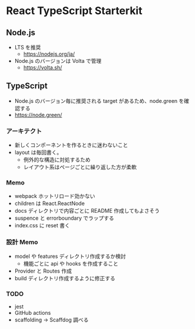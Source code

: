 # React TypeScript Starterkit

## Node.js

- LTS を推奨
  - https://nodejs.org/ja/
- Node.js のバージョンは Volta で管理
  - https://volta.sh/

## TypeScript

- Node.js のバージョン毎に推奨される target があるため、node.green を確認する
- https://node.green/

### アーキテクト

- 新しくコンポーネントを作るときに迷わないこと
- layout は毎回書く。
  - 例外的な構造に対処するため
  - レイアウト系はページごとに繰り返した方が柔軟

### Memo

- webpack ホットリロード効かない
- children は React.ReactNode
- docs ディレクトリで内容ごとに README 作成してもよさそう
- suspence と errorboundary でラップする
- index.css に reset 書く

### 設計 Memo

- model や features ディレクトリ作成するか検討
  - 機能ごとに api や hooks を作成すること
- Provider と Routes 作成
- build ディレクトリ作成するように修正する

### TODO

- jest
- GitHub actions
- scaffolding -> Scaffdog 調べる
